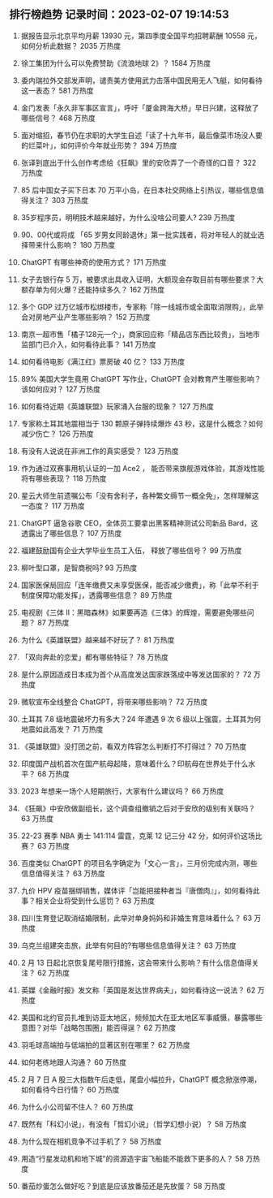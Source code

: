 
## 排行榜趋势 记录时间：2023-02-07 19:14:53
  
  1. 据报告显示北京平均月薪 13930 元，第四季度全国平均招聘薪酬 10558 元，如何分析此数据？ 2035 万热度
    
  2. 徐工集团为什么可以免费赞助《流浪地球 2》？ 1584 万热度
    
  3. 委内瑞拉外交部发声明，谴责美方使用武力击落中国民用无人飞艇，如何看待这一表态？ 581 万热度
    
  4. 金门发表「永久非军事区宣言」，呼吁「厦金跨海大桥」早日兴建，这释放了哪些信号？ 468 万热度
    
  5. 面对缩招，春节仍在求职的大学生自述「读了十九年书，最后像菜市场没人要的烂菜叶」，如何评价今年就业形势？ 394 万热度
    
  6. 张译到底出于什么创作考虑给《狂飙》里的安欣弄了一个奇怪的口音？ 322 万热度
    
  7. 85 后中国女子买下日本 70 万平小岛，在日本社交网络上引热议，哪些信息值得关注？ 303 万热度
    
  8. 35岁程序员，明明技术越来越好，为什么没啥公司要人? 239 万热度
    
  9. 90、00代或将成 「65 岁男女同龄退休」第一批实践者，将对年轻人的就业选择带来什么影响？ 180 万热度
    
  10. ChatGPT 有哪些神奇的使用方式？ 171 万热度
    
  11. 女子去银行存 5 万，被要求出具收入证明，大额现金存取目前有哪些要求？大额存单为何火爆？还能持续多久？ 162 万热度
    
  12. 多个 GDP 过万亿城市松绑楼市，专家称「除一线城市或全面取消限购」，此举会对房地产业产生哪些影响？ 152 万热度
    
  13. 南京一超市售「橘子128元一个」，商家回应称「精品店东西比较贵」，当地市监部门已介入，如何看待此事？ 141 万热度
    
  14. 如何看待电影《满江红》票房破 40 亿？ 133 万热度
    
  15. 89% 美国大学生竟用 ChatGPT 写作业，ChatGPT 会对教育产生哪些影响？该如何应对？ 127 万热度
    
  16. 如何看待近期《英雄联盟》玩家涌入台服的现象？ 127 万热度
    
  17. 专家称土耳其地震相当于 130 颗原子弹持续爆炸 43 秒，这是什么概念？如何减少伤亡？ 126 万热度
    
  18. 有没有人说说在非洲工作的真实感受？ 123 万热度
    
  19. 作为通过双赛事用机认证的一加 Ace2 ， 能否带来旗舰游戏体验，其游戏性能将有哪些表现？ 118 万热度
    
  20. 星云大师生前遗嘱公布「没有舍利子，各种繁文缛节一概全免」，怎样理解这一态度？ 117 万热度
    
  21. ChatGPT 逼急谷歌 CEO，全体员工要拿出黑客精神测试公司新品 Bard，这透露出了哪些信息？ 107 万热度
    
  22. 福建鼓励国有企业大学毕业生员工入伍， 释放了哪些信号？ 99 万热度
    
  23. 柳叶型口罩，是智商税吗? 93 万热度
    
  24. 国家医保局回应「连年缴费又未享受医保，能否减少缴费」，称「此举不利于制度保障功能发挥」，透露哪些信息？ 89 万热度
    
  25. 电视剧《三体 II：黑暗森林》如果要再造《三体》的辉煌，需要避免哪些问题？ 87 万热度
    
  26. 为什么《英雄联盟》越来越不好玩了？ 81 万热度
    
  27. 「双向奔赴的恋爱」都有哪些特征？ 78 万热度
    
  28. 是什么原因造成日本成为首个从高度发达国家跌落成中等发达国家的？ 72 万热度
    
  29. 微软宣布全线整合 ChatGPT，将带来哪些影响？ 72 万热度
    
  30. 土耳其 7.8 级地震破坏力有多大？24 年遭遇 9 次 6 级以上强震，土耳其为何地震如此高发？ 71 万热度
    
  31. 《英雄联盟》没打团之前，看双方阵容怎么判断打不打得过？ 70 万热度
    
  32. 印度国产战机首次在国产航母起降，意味着什么？印航母在世界处于什么水平？ 68 万热度
    
  33. 2023 年想来一场个人短期旅行，大家有什么建议吗？ 66 万热度
    
  34. 《狂飙》中安欣做副组长，这个调查组撤销之后对于安欣的级别有关联吗？ 63 万热度
    
  35. 22-23 赛季 NBA 勇士 141:114 雷霆，克莱 12 记三分 42 分，如何评价这场比赛？ 63 万热度
    
  36. 百度类似 ChatGPT 的项目名字确定为「文心一言」，三月份完成内测，哪些信息值得关注？ 63 万热度
    
  37. 九价 HPV 疫苗捆绑销售，媒体评「岂能把接种者当『唐僧肉』」，如何看待此事？相关企业将受到什么惩罚？ 63 万热度
    
  38. 四川生育登记取消结婚限制，此举对单身妈妈和非婚生育意味着什么？ 63 万热度
    
  39. 乌克兰组建突击旅，此举有何目的?有哪些信息值得关注？ 63 万热度
    
  40. 2 月 13 日起北京恢复尾号限行措施，这会带来什么影响？有什么信息值得关注？ 62 万热度
    
  41. 英媒《金融时报》发文称「英国是发达世界病夫」，如何看待这一说法？ 62 万热度
    
  42. 美国和北约官员扎堆到访亚太地区，频频加大在亚太地区军事威慑，暴露哪些意图？对华「战略包围圈」能否得逞？ 62 万热度
    
  43. 羽毛球高端拍与低端拍的显著区别在哪里？ 62 万热度
    
  44. 如何老练地跟人沟通？ 60 万热度
    
  45. 2 月 7 日 A 股三大指数午后走低，尾盘小幅拉升，ChatGPT 概念掀涨停潮，如何看待今日行情？ 60 万热度
    
  46. 为什么小公司留不住人？ 60 万热度
    
  47. 既然有「科幻小说」，有没有「哲幻小说」（哲学幻想小说）？ 58 万热度
    
  48. 为什么现在相机竞争不过手机了？ 58 万热度
    
  49. 用造“行星发动机和地下城”的资源造宇宙飞船能不能救下更多的人？ 58 万热度
    
  50. 番茄炒蛋怎么做好吃？到底是应该放番茄还是先放蛋？ 58 万热度
    
